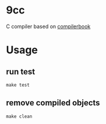 # 9cc
C compiler based on [compilerbook](https://www.sigbus.info/compilerbook)

# Usage

## run test

`make test`

## remove compiled objects

`make clean`
